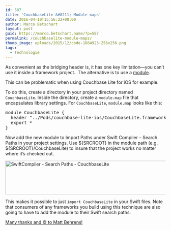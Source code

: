 ```yaml
---
id: 587
title: 'CouchbaseLite &#8211; Module maps'
date: 2016-04-10T15:56:22+00:00
author: Marco Betschart
layout: post
guid: https://marco.betschart.name/?p=587
permalink: /couchbaselite-module-maps/
thumb_image: uploads/2015/12/code-1084923-256x256.png
tags:
  - Technologie
---
```

As convenient as the bridging header is, it has one key limitation—you can’t use it inside a framework project.  The alternative is to use a [module](http://clang.llvm.org/docs/Modules.html "Clang Module documentation").

This can be problematic when using Couchbase Lite for iOS for example.

To do this, create a directory in your project directory named `CouchbaseLite`. Inside the directory, create a `module.map` file that encapsulates library settings. For `CouchbaseLite`, `module.map` looks like this:

<pre>module CouchbaseLite {
  header "../Pods/couchbase-lite-ios/CouchbaseLite.framework/Headers/CouchbaseLite.h"
  export *
}</pre>

Now add the new module to Import Paths under Swift Compiler – Search Paths in your project settings. Use ${SRCROOT} in the module path (e.g. ${SRCROOT}/CouchbaseLite) to insure that the project works no matter where it’s checked out.

<a href="http://blog.marco.betschart.name/assets/uploads/2016/04/SwiftCompiler-Search-Paths-CouchbaseLite.png" rel="attachment wp-att-588"><img class="alignnone wp-image-588" src="http://blog.marco.betschart.name/assets/uploads/2016/04/SwiftCompiler-Search-Paths-CouchbaseLite-300x41.png" alt="SwiftCompiler - Search Paths - CouchbaseLite" width="770" height="106" /></a>

This makes it possible to just `import CouchbaseLite` in your Swift files. Note that consumers of any frameworks you build using this technique are also going to have to add the module to their Swift search paths.

[Many thanks and © to Matt Behrens!](https://spin.atomicobject.com/2015/02/23/c-libraries-swift/)